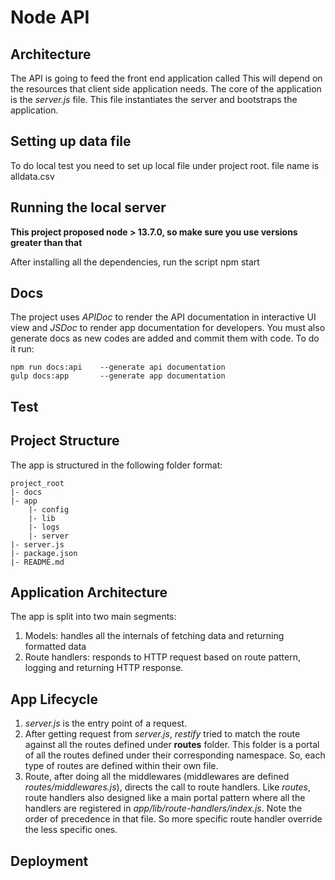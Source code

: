 # Node API

## Architecture
The API is going to feed the front end application called This will depend on the resources that client side application needs.
The core of the application is the _server.js_ file. This file instantiates the server and bootstraps the application.

## Setting up data file
To do local test you need to set up local file under project root. file name is alldata.csv

## Running the local server
**This project proposed node > 13.7.0, so make sure you use versions greater than that**

After installing all the dependencies, run the script
    npm start

## Docs
The project uses _APIDoc_ to render the API documentation in interactive UI view and _JSDoc_ to render app documentation for developers. 
You must also generate docs as new codes are added and commit them with code. To do it run: 

    npm run docs:api    --generate api documentation
    gulp docs:app       --generate app documentation


## Test


## Project Structure
The app is structured in the following folder format:

    project_root
	|- docs
	|- app
    	|- config
    	|- lib
    	|- logs
    	|- server
	|- server.js
    |- package.json
    |- README.md


## Application Architecture

The app is split into two main segments:

1. Models: handles all the internals of fetching data and returning formatted data
2. Route handlers: responds to HTTP request based on route pattern, logging and returning HTTP response.

## App Lifecycle

1. _server.js_ is the entry point of a request.
2. After getting request from _server.js_, _restify_ tried to match the route against all the routes defined under **routes**
folder. This folder is a portal of all the routes defined under their corresponding namespace. So, each type of routes
are defined within their own file.
3. Route, after doing all the middlewares (middlewares are defined _routes/middlewares.js_), directs the call to route handlers.
Like _routes_, route handlers also designed like a main portal pattern where all the handlers are registered in _app/lib/route-handlers/index.js_.
Note the order of precedence in that file. So more specific route handler override the less specific ones.

## Deployment

